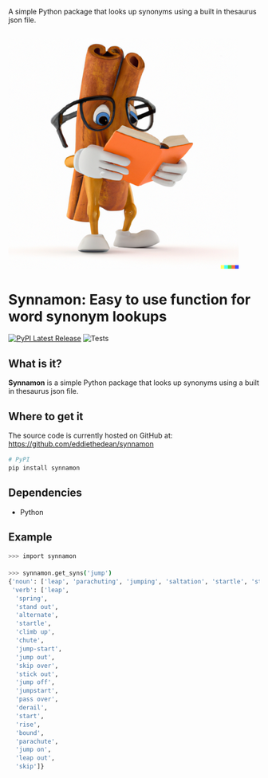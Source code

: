 A simple Python package that looks up synonyms using a built in thesaurus json file.

![Synnamon Logo](https://raw.githubusercontent.com/eddiethedean/synnamon/main/docs/synnamon.png)
-----------------

# Synnamon: Easy to use function for word synonym lookups
[![PyPI Latest Release](https://img.shields.io/pypi/v/synnamon.svg)](https://pypi.org/project/synnamon/)
![Tests](https://github.com/eddiethedean/synnamon/actions/workflows/tests.yml/badge.svg)

## What is it?

**Synnamon** is a simple Python package that looks up synonyms using a built in thesaurus json file.

## Where to get it
The source code is currently hosted on GitHub at:
https://github.com/eddiethedean/synnamon

```sh
# PyPI
pip install synnamon
```

## Dependencies
- Python


## Example
```sh
>>> import synnamon

>>> synnamon.get_syns('jump')
{'noun': ['leap', 'parachuting', 'jumping', 'saltation', 'startle', 'start'],
 'verb': ['leap',
  'spring',
  'stand out',
  'alternate',
  'startle',
  'climb up',
  'chute',
  'jump-start',
  'jump out',
  'skip over',
  'stick out',
  'jump off',
  'jumpstart',
  'pass over',
  'derail',
  'start',
  'rise',
  'bound',
  'parachute',
  'jump on',
  'leap out',
  'skip']}
```